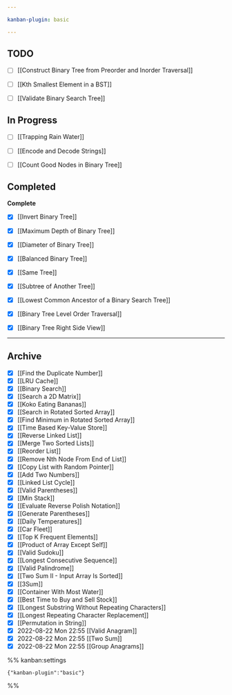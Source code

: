 ```yaml
---

kanban-plugin: basic

---
```


## TODO

- [ ] [[Construct Binary Tree from Preorder and Inorder Traversal]]
- [ ] [[Kth Smallest Element in a BST]]
- [ ] [[Validate Binary Search Tree]]


## In Progress

- [ ] [[Trapping Rain Water]]
- [ ] [[Encode and Decode Strings]]
- [ ] [[Count Good Nodes in Binary Tree]]


## Completed

**Complete**
- [x] [[Invert Binary Tree]]
- [x] [[Maximum Depth of Binary Tree]]
- [x] [[Diameter of Binary Tree]]
- [x] [[Balanced Binary Tree]]
- [x] [[Same Tree]]
- [x] [[Subtree of Another Tree]]
- [x] [[Lowest Common Ancestor of a Binary Search Tree]]
- [x] [[Binary Tree Level Order Traversal]]
- [x] [[Binary Tree Right Side View]]


***

## Archive

- [x] [[Find the Duplicate Number]]
- [x] [[LRU Cache]]
- [x] [[Binary Search]]
- [x] [[Search a 2D Matrix]]
- [x] [[Koko Eating Bananas]]
- [x] [[Search in Rotated Sorted Array]]
- [x] [[Find Minimum in Rotated Sorted Array]]
- [x] [[Time Based Key-Value Store]]
- [x] [[Reverse Linked List]]
- [x] [[Merge Two Sorted Lists]]
- [x] [[Reorder List]]
- [x] [[Remove Nth Node From End of List]]
- [x] [[Copy List with Random Pointer]]
- [x] [[Add Two Numbers]]
- [x] [[Linked List Cycle]]
- [x] [[Valid Parentheses]]
- [x] [[Min Stack]]
- [x] [[Evaluate Reverse Polish Notation]]
- [x] [[Generate Parentheses]]
- [x] [[Daily Temperatures]]
- [x] [[Car Fleet]]
- [x] [[Top K Frequent Elements]]
- [x] [[Product of Array Except Self]]
- [x] [[Valid Sudoku]]
- [x] [[Longest Consecutive Sequence]]
- [x] [[Valid Palindrome]]
- [x] [[Two Sum II - Input Array Is Sorted]]
- [x] [[3Sum]]
- [x] [[Container With Most Water]]
- [x] [[Best Time to Buy and Sell Stock]]
- [x] [[Longest Substring Without Repeating Characters]]
- [x] [[Longest Repeating Character Replacement]]
- [x] [[Permutation in String]]
- [x] 2022-08-22 Mon 22:55 [[Valid Anagram]]
- [x] 2022-08-22 Mon 22:55 [[Two Sum]]
- [x] 2022-08-22 Mon 22:55 [[Group Anagrams]]

%% kanban:settings
```
{"kanban-plugin":"basic"}
```
%%